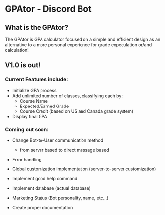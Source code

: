 # GPAtor - Discord Bot

## What is the GPAtor?
The GPAtor is GPA calculator focused on a simple and efficient design as an alternative
to a more personal experience for grade expeculation or/and calculation!

## V1.0 is out!

### Current Features include:
- Initialize GPA process
- Add unlimited number of classes, classifying each by:
  - Course Name
  - Expected/Earned Grade
  - Course Credit (based on US and Canada grade system)
- Display final GPA


### Coming out soon:
- Change Bot-to-User communication method
  * from server based to direct message based


- Error handling 
- Global customization implementation (server-to-server customization)
- Implement good help command
- Implement database (actual database)
- Marketing Status (Bot personality, name, etc...)
- Create proper documentation
